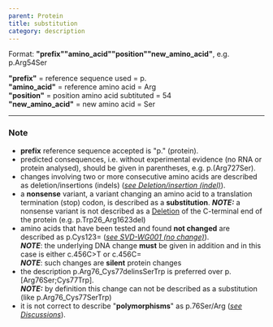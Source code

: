 ```yaml
---
parent: Protein
title: substitution
category: description
---
```


Format:   **"prefix""amino_acid""position""new_amino_acid"**,  e.g. p.Arg54Ser

**"prefix"**  =  reference sequence used  =  p.<br>
**"amino_acid"**  =  reference amino acid  =  Arg<br>
**"position"**  =  position amino acid subtituted  =  54<br>
**"new_amino_acid"**  =  new amino acid  =  Ser

---

### Note

*	**prefix** reference sequence accepted is "p." (protein).
*	predicted consequences, i.e. without experimental evidence (no RNA or protein analysed), should be given in parentheses, e.g. p.(Arg727Ser).
*	changes involving two or more consecutive amino acids are described as deletion/insertions (indels) ([_see Deletion/insertion (indel)_](/recommendations/protein/variant/indel/)).
*	a **nonsense** variant, a variant changing an amino acid to a translation termination (stop) codon, is described as a **substitution**.
	_**NOTE:**_ a nonsense variant is not described as a [Deletion](/recommendations/protein/variant/deletion/) of the C-terminal end of the protein (e.g. p.Trp26\_Arg1623del)
*	amino acids that have been tested and found **not changed** are described as p.Cys123= ([_see SVD-WG001 (no change)_](http://www.hgvs.org/mutnomen/accepted001.html)).<br>
_**NOTE**_: the underlying DNA change **must** be given in addition and in this case is either c.456C>T or c.456C=<br>
_**NOTE**_: such changes are **silent** protein changes
*	the description p.Arg76\_Cys77delinsSerTrp is preferred over p.[Arg76Ser;Cys77Trp].<br> 
_**NOTE:**_ by definition this change can not be described as a substitution (like p.Arg76\_Cys77SerTrp)<br>
*	it is not correct to describe "**polymorphisms**" as p.76Ser/Arg ([_see Discussions_](/recommendations/protein/variant/substitution/#polymorphism)).